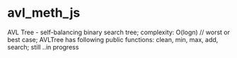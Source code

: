 # avl_meth_js 
AVL Tree - self-balancing binary search tree; 
complexity: O(logn) //  worst or best case; 
AVLTree has following public functions: clean, min, max, add, search;
still ..in progress
